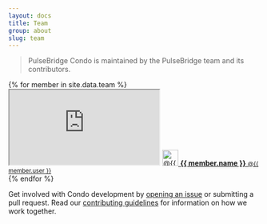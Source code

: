 ```yaml
---
layout: docs
title: Team
group: about
slug: team
---
```


> PulseBridge Condo is maintained by the PulseBridge team and its contributors.

<div class="list-group docs-team">
  {% for member in site.data.team %}
    <div class="list-group-item">
      <iframe class="github-btn" src="https://ghbtns.com/github-btn.html?user={{ member.user }}&amp;type=follow"></iframe>
      <a class="team-member" href="https://github.com/{{ member.user }}">
        <img src="https://secure.gravatar.com/avatar/{{ member.gravatar }}" alt="@{{ member.user }}" width="32" height="32">
        <strong>{{ member.name }}</strong> <small>@{{ member.user }}</small>
      </a>
    </div>
  {% endfor %}
</div>

Get involved with Condo development by [opening an issue](https://github.com/pulsebridge/condo/issues/new) or submitting a pull request. Read our [contributing guidelines](https://github.com/pulsebridge/condo/blob/develop/CONTRIBUTING) for information on how we work together.
